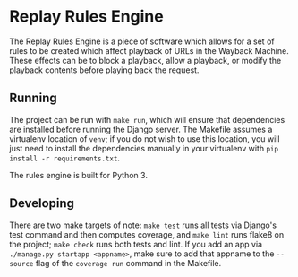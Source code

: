 # Replay Rules Engine

The Replay Rules Engine is a piece of software which allows for a set of rules to be created which affect playback of URLs in the Wayback Machine. These effects can be to block a playback, allow a playback, or modify the playback contents before playing back the request.

## Running

The project can be run with `make run`, which will ensure that dependencies are installed before running the Django server. The Makefile assumes a virtualenv location of `venv`; if you do not wish to use this location, you will just need to install the dependencies manually in your virtualenv with `pip install -r requirements.txt`.

The rules engine is built for Python 3.

## Developing

There are two make targets of note: `make test` runs all tests via Django's test command and then computes coverage, and `make lint` runs flake8 on the project; `make check` runs both tests and lint. If you add an app via `./manage.py startapp <appname>`, make sure to add that appname to the `--source` flag of the `coverage run` command in the Makefile.
